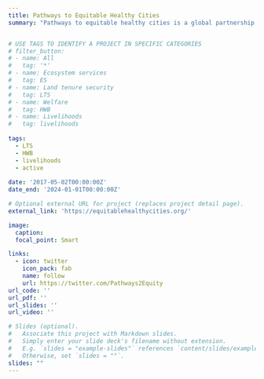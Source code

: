 ```yaml
---
title: Pathways to Equitable Healthy Cities
summary: "Pathways to equitable healthy cities is a global partnership that aims to improve population health, enhance health equity and ensure environmental sustainability in cities around the world through co-production of rigorous evidence with policy and civil society partners in cities in five countries. We use diverse data sources, especially emerging open and big data, and novel methods for data integration and visualisation to characterise cities dynamic social, physical and natural environments, people’s experiences of these environments, and their health."


# USE TAGS TO IDENTIFY A PROJECT IN SPECIFIC CATEGORIES
# filter_button:
# - name: All
#   tag: '*'
# - name: Ecosystem services
#   tag: ES
# - name: Land tenure security
#   tag: LTS
# - name: Welfare
#   tag: HWB
# - name: Livelihoods
#   tag: livelihoods
    
tags:
  - LTS
  - HWB
  - livelihoods
  - active
  
date: '2017-05-02T00:00:00Z'
date_end: '2024-01-01T00:00:00Z'

# Optional external URL for project (replaces project detail page).
external_link: 'https://equitablehealthycities.org/'

image:
  caption: 
  focal_point: Smart

links:
  - icon: twitter
    icon_pack: fab
    name: follow
    url: https://twitter.com/Pathways2Equity
url_code: ''
url_pdf: ''
url_slides: ''
url_video: ''

# Slides (optional).
#   Associate this project with Markdown slides.
#   Simply enter your slide deck's filename without extension.
#   E.g. `slides = "example-slides"` references `content/slides/example-slides.md`.
#   Otherwise, set `slides = ""`.
slides: ""
---
```



